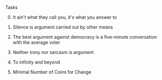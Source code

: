 Tasks

0. It ain't what they call you, it's what you answer to

1. Silence is argument carried out by other means

2. The best argument against democracy is a five-minute conversation with the average voter

3.  Neither irony nor sarcasm is argument

4. To infinity and beyond

5. Minimal Number of Coins for Change
